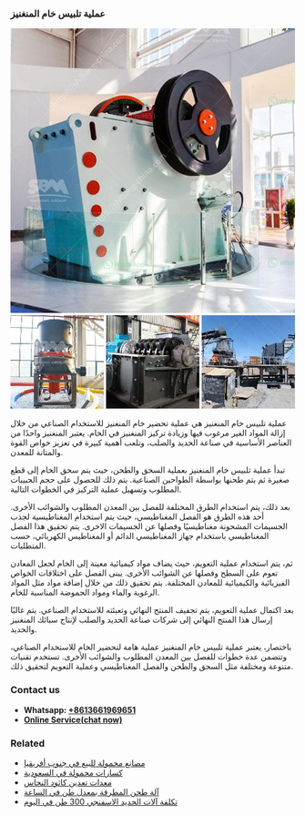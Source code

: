 <h3>عملية تلبيس خام المنغنيز</h3><img src='1701852523.jpg' alt=''><p>عملية تلبيس خام المنغنيز هي عملية تحضير خام المنغنيز للاستخدام الصناعي من خلال إزالة المواد الغير مرغوب فيها وزيادة تركيز المنغنيز في الخام. يعتبر المنغنيز واحدًا من العناصر الأساسية في صناعة الحديد والصلب، وتلعب أهمية كبيرة في تعزيز خواص القوة والمتانة للمعدن.</p><p>تبدأ عملية تلبيس خام المنغنيز بعملية السحق والطحن، حيث يتم سحق الخام إلى قطع صغيرة ثم يتم طحنها بواسطة الطواحين الصناعية. يتم ذلك للحصول على حجم الحبيبات المطلوب وتسهيل عملية التركيز في الخطوات التالية.</p><p>بعد ذلك، يتم استخدام الطرق المختلفة للفصل بين المعدن المطلوب والشوائب الأخرى. أحد هذه الطرق هو الفصل المغناطيسي، حيث يتم استخدام المغناطيسية لجذب الجسيمات المشحونة مغناطيسيًا وفصلها عن الجسيمات الاخرى. يتم تحقيق هذا الفصل المغناطيسي باستخدام جهاز المغناطيسي الدائم أو المغناطيس الكهربائي، حسب المتطلبات.</p><p>ثم، يتم استخدام عملية التعويم، حيث يضاف مواد كيميائية معينة إلى الخام لجعل المعادن تعوم على السطح وفصلها عن الشوائب الأخرى. يبنى الفصل على اختلافات الخواص الفيزيائية والكيميائية للمعادن المختلفة. يتم تحقيق ذلك من خلال إضافة مواد مثل المواد الرغوية والماء ومواد الحموضة المناسبة للخام.</p><p>بعد اكتمال عملية التعويم، يتم تجفيف المنتج النهائي وتعبئته للاستخدام الصناعي. يتم غالبًا إرسال هذا المنتج النهائي إلى شركات صناعة الحديد والصلب لإنتاج سبائك المنغنيز والحديد.</p><p>باختصار، يعتبر عملية تلبيس خام المنغنيز عملية هامة لتحضير الخام للاستخدام الصناعي، وتتضمن عدة خطوات للفصل بين المعدن المطلوب والشوائب الأخرى. تستخدم تقنيات متنوعة ومختلفة مثل السحق والطحن والفصل المغناطيسي وعملية التعويم لتحقيق ذلك.</p><h3>Contact us</h3><ul><li><strong>Whatsapp:&nbsp;<a href="https://wa.me/8613661969651">+8613661969651</a></strong></li><li><a href="https://swt.shibang-china.com/?git&amp;zhl&amp;عملية تلبيس خام المنغنيز"><strong>Online Service(chat now)</strong></a></li></ul><h3>Related</h3><ul><li><a href='مصانع محمولة للبيع في جنوب أفريقيا.md'>مصانع محمولة للبيع في جنوب أفريقيا</a></li><li><a href='كسارات محمولة في السعودية.md'>كسارات محمولة في السعودية</a></li><li><a href='معدات تعدين كاثود النحاس.md'>معدات تعدين كاثود النحاس</a></li><li><a href='آلة طحن المطرقة بمعدل طن في الساعة.md'>آلة طحن المطرقة بمعدل طن في الساعة</a></li><li><a href='تكلفة آلات الحديد الاسفنجي 300 طن في اليوم.md'>تكلفة آلات الحديد الاسفنجي 300 طن في اليوم</a></li></ul>